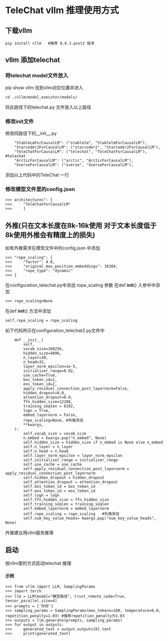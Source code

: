 # TeleChat vllm 推理使用方式

## 下载vllm
```
pip install vllm   #推荐 0.6.1.post2 版本
```

## vllm 添加telechat

### 将telechat model文件放入
pip show vllm 找到vllm对应位置并进入
```
cd ./vllm/model_executor/models/
```
将此路径下的telechat.py 文件放入以上路径

### 修改init文件
修改同路径下的__init__.py
```
    "StableLmForCausalLM": ("stablelm", "StablelmForCausalLM"),
    "Starcoder2ForCausalLM": ("starcoder2", "Starcoder2ForCausalLM"),
    "TeleChatForCausalLM": ("telechat", "TeleChatForCausalLM"),  #telechat
    "ArcticForCausalLM": ("arctic", "ArcticForCausalLM"),
    "XverseForCausalLM": ("xverse", "XverseForCausalLM"),
```
添加以上代码中的TeleChat 一行

### 修改模型文件里的config.json
```
>>> architectures": [
>>>     "TeleChatForCausalLM"
>>>     ]
```

## 外推(只在文本长度在8k-16k使用 对于文本长度低于8k使用外推会有精度上的损失)
如有外推需求在模型文件中的config.json 中添加
```
>>> "rope_scaling": {
>>>     "factor": 4.0,
>>>     "original_max_position_embeddings": 16384,
>>>     "rope_type": "dynamic"
>>> }
```
在configuration_telechat.py中添加 rope_scaling 参数
在def __init__() 入参中中添加
```
>>> rope_scaling=None
```
在def __init__() 方法中添加
```
self.rope_scaling = rope_scaling
```

如下代码所示在configuration_telechat2.py文件中
```
    def __init__(
        self,
        vocab_size=160256,
        hidden_size=4096,
        n_layer=30,
        n_head=32,
        layer_norm_epsilon=1e-5,
        initializer_range=0.02,
        use_cache=True,
        bos_token_id=1,
        eos_token_id=2,
        apply_residual_connection_post_layernorm=False,
        hidden_dropout=0.0,
        attention_dropout=0.0,
        ffn_hidden_size=12288,
        training_seqlen = 8192,
        logn = True,
        embed_layernorm = False,
        rope_scaling=None, #外推添加
        **kwargs,
    ):
        self.vocab_size = vocab_size
        n_embed = kwargs.pop("n_embed", None)
        self.hidden_size = hidden_size if n_embed is None else n_embed
        self.n_layer = n_layer
        self.n_head = n_head
        self.layer_norm_epsilon = layer_norm_epsilon
        self.initializer_range = initializer_range
        self.use_cache = use_cache
        self.apply_residual_connection_post_layernorm = apply_residual_connection_post_layernorm
        self.hidden_dropout = hidden_dropout
        self.attention_dropout = attention_dropout
        self.bos_token_id = bos_token_id
        self.eos_token_id = eos_token_id
        self.logn = logn
        self.ffn_hidden_size = ffn_hidden_size
        self.training_seqlen = training_seqlen
        self.embed_layernorm = embed_layernorm
        self.rope_scaling = rope_scaling   #外推添加
        self.num_key_value_heads= kwargs.pop("num_key_value_heads", None)
```
 外推建议用vllm服务推理

## 启动
按vllm里的方式启动telechat 推理

#### 示例
```
>>> from vllm import LLM, SamplingParams
>>> import torch
>>> llm = LLM(model="模型路径", trust_remote_code=True, tensor_parallel_size=4)
>>> prompts = ['你好']
>>> sampling_params = SamplingParams(max_tokens=100, temperature=0.0, repetition_penalty=1.03) #推荐repetition_penalty为1.03
>>> outputs = llm.generate(prompts, sampling_params)
>>> for output in outputs:
>>>     generated_text = output.outputs[0].text
>>>     print(generated_text)
```
